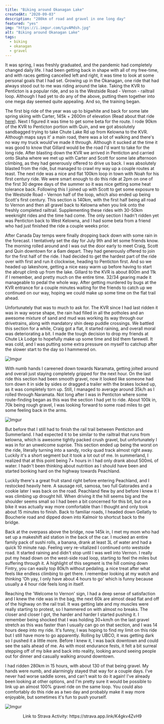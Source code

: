 ```yaml
---
title: "Biking around Okanagan Lake"
createdAt: "2020-09-03"
description: "280km of road and gravel in one long day"
featured: "yes"
img: "https://i.imgur.com/LpvAMdsh.jpg"
alt: "Biking around Okanagan Lake"
tags:
  - biking
  - okanagan
  - gravel
---
```


It was spring, I was freshly graduated, and the pandemic had completely changed daily life. I had been getting back in shape with all of my free-time, and with races getting cancelled left and right, it was time to look at some personal goals that I had set. Growing up in the Okanagan, one ride that had always stood out to me was riding around the lake. Taking the KVR to Penticton is a popular ride, and so is the Westside Road - Vernon - railtrail loop. Although I had yet to do any of the above, putting them together into one mega day seemed quite appealing. And so, the training began. 

The first big ride of the year was up to bigwhite and back for some late spring skiing with Carter, 145k + 2600m of elevation (Read about that ride [here](https://willzittlau.com/blog/bike-to-ski)). Next I figured it was time to get some beta for the route. I rode 90km of the KVR to Penticton portion with Quin, and we got absolutely sandbagged trying to take Chute Lake Rd up from Kelowna to the KVR. Although maps says it' a main road, there was a lot of walking and there's no way my truck would've made it through. Although it sucked at the time it was good to know that Gillard would be the road I'd want to take for the long ride. After blasting down the KVR we arrived in Penticton and carried onto Skaha where we met up with Carter and Scott for some late afternoon climbing, as they had generously offered to drive us back. I was absolutely blasted from the ride, but managed to crawl my way up a couple routes at least. The next ride was a nice and flat 100km loop in town with Noah for his first century ride. We were smart enough to do this ride at 2pm on one of the first 30 degree days of the summer so it was nice getting some heat tolerance back. Following this I joined up with Scott to get some exposure to the Westside Road - Vernon half of the loop, which also ended up being Scott's first century. This section is 140km, with the first half being all road to Vernon and then all gravel back to Kelowna when you link onto the freshly completed railtrail. Supplementing these rides with 30-50km weeknight rides and the time had come. The only section I hadn't ridden yet was Penticton back to West Kelowna, and I had some beta from a friend who had just finished the ride a couple weeks prior.

After Canada Day temps were finally dropping back down with some rain in the forecast. I tentatively set the day for July 9th and let some friends know. The morning rolled around and I was out the door early to meet Craig, Scott and Quin downtown for a 6am depart. They had generously offered to join for the first half of the ride. I had decided to get the hardest part of the ride over with first and run it clockwise, heading to Penticton first. And so we headed up lakeshore, getting a nice easy warm up before having to start the abrupt climb up from the lake. Gillard to the KVR is about 800m and 11k if I remember, and pretty much on the entire time. 32/34 gearing made it manageable to pedal the whole way. After getting murdered by bugs at the KVR entrance for a couple minutes waiting for the friends to catch up we continued on our way, hoping we could make up some time on the flat trail ahead. 

Unfortunately that was to much to ask for. The KVR since I had last ridden it was in way worse shape, the rain had filled in all the potholes and an awesome mixture of sand and mud was working its way through our drivetrains, along with mandatory shin deep puddle crossings. We battled this section for a while, Craig got a flat, it started raining, and overall moral was deteriorating a bit. I made the tough decision to drop my friends at Chute Lk Lodge to hopefully make up some time and bid them farewell. It was cold, and I was putting some extra pressure on myself to catchup after the slower start to the day so I hammered on. 

![Imgur](https://i.imgur.com/AUvBPaL.gif)

With numb hands I careened down towards Naramata, getting jolted around and overall just staying completely gripped for the next hour. On the last ride this section had been smooth gravel, now it looked like someone had torn down it in side by sides or dragged a trailer with the brakes locked up, as it was completely torn up. Still, I managed to average around 35k/h as I rolled through Naramata. Not long after I was in Penticton where some route-finding began as this was the section I had yet to ride. About 100k in, 70k being rough gravel, I was looking forward to some road miles to get some feeling back in the arms.  

![Imgur](https://i.imgur.com/nN75TzZ.jpg)

But before that I still had to finish the rail trail between Penticton and Summerland. I had expected it to be similar to the railtrail that runs from kelowna, which is awesome tightly packed crush gravel, but unfortunately I was in for an unwelcome suprise. This section ended up being the worst on the ride, literally turning into a sandy, rocky quad track almost right away. Luckily it's a short segment but it took a lot out of me. In summerland, I realized that at this point being 7+ hours in I had only drank about 500mL of water. I hadn't been thinking about nutrition as I should have been and started bonking hard on the highway towards Peachland.

Luckily there's a great fruit stand right before entering Peachland, and I restocked heavily here. A sausage roll, samosa, two full Gatorades and a cookie later I was back on the road. Peachland flew by and before I knew it I was climbing up drought hill. When driving it the hill seems big and the shoulder seems small so I had been a bit concerned for this bit, but on a bike it was actually way more comfortable than I thought and only took about 15 minutes to finish.  Back to familiar roads, I headed down Gellatly to Boucherie road and dipped down into Kalmoir to shortcut back to the bridge.

Back at the overpass above the bridge, now 145k in, I met my mom who had set up a makeshift aid station in the back of the car. I mucked an entire family pack of sushi rolls, a banana, drank at least 3L of water and had a quick 10 minute nap. Feeling very re-vitalized I continued onto westside road. It started raining and didn't stop until I was well into Vernon.  I really put my head down on the west-side road loop, starting to feel the miles but suffering through it. A highlight of this segment is the hill coming down Fintry, you can easily top 80k/h without pedaling, a nice treat after what feels like endless climbing to get there. I remember looking at my watch and thinking 'Oh yay, I only have about 4 hours to go' which is funny because usually a 4 hour ride feels long in itself.

Reaching the 'Welcome to Vernon' sign, I had a deep sense of satisfaction and I knew the ride was in the bag, the next 60k are almost dead flat and off of the highway on the rail trail. It was getting late and my muscles were really starting to protest, so I hammered on with almost no breaks. The closer and closer I got, the harder and harder I started pushing it. I remember being shocked that I was holding 30+km/h on the last gravel stretch as this was faster than I usually can go on that section, and I was 14 hours deep into my ride. It's funny, I was hoping to find my limit on this ride but I still have more to go apparently. Rolling by UBCO, it was getting dark so I pushed it a little more. Before I knew it, I was back downtown and could see the sails ahead of me. As with most endurance fests, it felt a bit surreal stepping off of my bike and back into reality, looking around seeing people out for dinner and casually walking around downtown. 

I had ridden 280km in 15 hours, with about 130 of that being gravel. My hands were numb, and alarmingly stayed that way for a couple days. I've never had worse saddle sores, and can't wait to do it again! I've already been looking at other options, and I'm pretty sure it would be possible to link up an almost 100% gravel ride on the same loop.  You could also comfortably do this ride as a two day and probably make it way more enjoyable, but sometimes it's fun to push yourself.

![Imgur](https://i.imgur.com/LpvAMdsh.jpg)
<center>Link to Strava Activity: <a>https://strava.app.link/K4gkv4ZvH9</a></center>
<br>